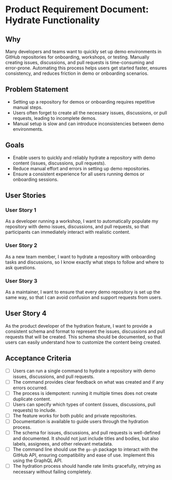 # Product Requirement Document: Hydrate Functionality

## Why
Many developers and teams want to quickly set up demo environments in GitHub repositories for onboarding, workshops, or testing. Manually creating issues, discussions, and pull requests is time-consuming and error-prone. Automating this process helps users get started faster, ensures consistency, and reduces friction in demo or onboarding scenarios.

## Problem Statement
- Setting up a repository for demos or onboarding requires repetitive manual steps.
- Users often forget to create all the necessary issues, discussions, or pull requests, leading to incomplete demos.
- Manual setup is slow and can introduce inconsistencies between demo environments.

## Goals
- Enable users to quickly and reliably hydrate a repository with demo content (issues, discussions, pull requests).
- Reduce manual effort and errors in setting up demo repositories.
- Ensure a consistent experience for all users running demos or onboarding sessions.

## User Stories

### User Story 1
As a developer running a workshop, I want to automatically populate my repository with demo issues, discussions, and pull requests, so that participants can immediately interact with realistic content.

### User Story 2
As a new team member, I want to hydrate a repository with onboarding tasks and discussions, so I know exactly what steps to follow and where to ask questions.

### User Story 3
As a maintainer, I want to ensure that every demo repository is set up the same way, so that I can avoid confusion and support requests from users.

## User Story 4
As the product developer of the hydration feature, I want to provide a consistent schema and format to represent the issues, discussions and pull requests that will be created. This schema should be documented, so that users can easily understand how to customize the content being created.

## Acceptance Criteria
- [ ] Users can run a single command to hydrate a repository with demo issues, discussions, and pull requests.
- [ ] The command provides clear feedback on what was created and if any errors occurred.
- [ ] The process is idempotent: running it multiple times does not create duplicate content.
- [ ] Users can specify which types of content (issues, discussions, pull requests) to include.
- [ ] The feature works for both public and private repositories.
- [ ] Documentation is available to guide users through the hydration process.
- [ ] The schema for issues, discussions, and pull requests is well-defined and documented. It should not just include titles and bodies, but also labels, assignees, and other relevant metadata.
- [ ] The command line should use the `go-gh` package to interact with the GitHub API, ensuring compatibility and ease of use. Implement this using the GraphQL API.
- [ ] The hydration process should handle rate limits gracefully, retrying as necessary without failing completely.
